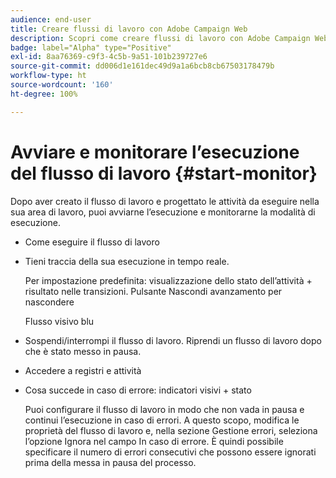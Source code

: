 ```yaml
---
audience: end-user
title: Creare flussi di lavoro con Adobe Campaign Web
description: Scopri come creare flussi di lavoro con Adobe Campaign Web
badge: label="Alpha" type="Positive"
exl-id: 8aa76369-c9f3-4c5b-9a51-101b239727e6
source-git-commit: dd006d1e161dec49d9a1a6bcb8cb67503178479b
workflow-type: ht
source-wordcount: '160'
ht-degree: 100%

---
```


# Avviare e monitorare l’esecuzione del flusso di lavoro {#start-monitor}

Dopo aver creato il flusso di lavoro e progettato le attività da eseguire nella sua area di lavoro, puoi avviarne l’esecuzione e monitorarne la modalità di esecuzione.

* Come eseguire il flusso di lavoro

* Tieni traccia della sua esecuzione in tempo reale.

   Per impostazione predefinita: visualizzazione dello stato dell’attività + risultato nelle transizioni. Pulsante Nascondi avanzamento per nascondere

   Flusso visivo blu

* Sospendi/interrompi il flusso di lavoro. Riprendi un flusso di lavoro dopo che è stato messo in pausa.

* Accedere a registri e attività

* Cosa succede in caso di errore: indicatori visivi + stato

   <!--to reformulate-->Puoi configurare il flusso di lavoro in modo che non vada in pausa e continui l’esecuzione in caso di errori. A questo scopo, modifica le proprietà del flusso di lavoro e, nella sezione Gestione errori, seleziona l’opzione Ignora nel campo In caso di errore. È quindi possibile specificare il numero di errori consecutivi che possono essere ignorati prima della messa in pausa del processo.